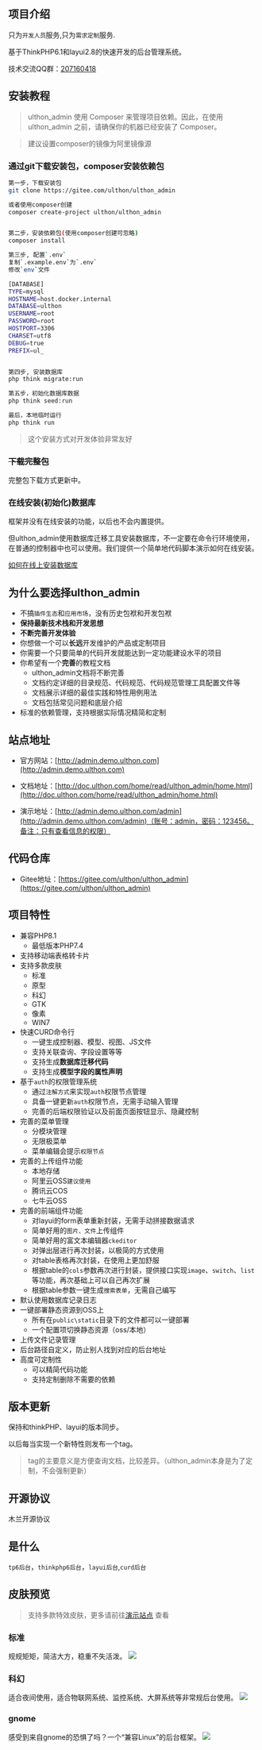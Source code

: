 

## 项目介绍

只为`开发人员`服务,只为`需求定制`服务.

基于ThinkPHP6.1和layui2.8的快速开发的后台管理系统。

技术交流QQ群：[207160418](https://jq.qq.com/?_wv=1027&k=TULvsosz) 

## 安装教程

>ulthon_admin 使用 Composer 来管理项目依赖。因此，在使用 ulthon_admin 之前，请确保你的机器已经安装了 Composer。

> 建议设置composer的镜像为阿里镜像源

### 通过git下载安装包，composer安装依赖包

```bash
第一步，下载安装包
git clone https://gitee.com/ulthon/ulthon_admin

或者使用composer创建
composer create-project ulthon/ulthon_admin


第二步，安装依赖包(使用composer创建可忽略)
composer install

第三步, 配置`.env`
复制`.example.env`为`.env`
修改`env`文件

[DATABASE]
TYPE=mysql
HOSTNAME=host.docker.internal
DATABASE=ulthon
USERNAME=root
PASSWORD=root
HOSTPORT=3306
CHARSET=utf8
DEBUG=true
PREFIX=ul_


第四步, 安装数据库
php think migrate:run

第五步，初始化数据库数据
php think seed:run

最后，本地临时运行
php think run

```

> 这个安装方式对开发体验非常友好

### ~~下载完整包~~

完整包下载方式更新中。


### 在线安装(初始化)数据库

框架并没有在线安装的功能，以后也不会内置提供。

但ulthon_admin使用数据库迁移工具安装数据库，不一定要在命令行环境使用，在普通的控制器中也可以使用。我们提供一个简单地代码脚本演示如何在线安装。

[如何在线上安装数据库](https://doc.ulthon.com/read/augushong/ulthon_admin/online_install.html)

## 为什么要选择ulthon_admin

- 不搞`插件生态`和`应用市场`，没有历史包袱和开发包袱
- **保持最新技术栈和开发思想**
- **不断完善开发体验**
- 你想做一个可以**长远**开发维护的产品或定制项目
- 你需要一个只要简单的代码开发就能达到一定功能建设水平的项目
- 你希望有一个**完善**的教程文档
  - ulthon_admin文档将不断完善
  - 文档约定详细的目录规范、代码规范、代码规范管理工具配置文件等
  - 文档展示详细的最佳实践和特性用例用法
  - 文档包括常见问题和底层介绍
- 标准的依赖管理，支持根据实际情况精简和定制

## 站点地址

* 官方网站：[http://admin.demo.ulthon.com](http://admin.demo.ulthon.com)

* 文档地址：[http://doc.ulthon.com/home/read/ulthon_admin/home.html](http://doc.ulthon.com/home/read/ulthon_admin/home.html)

* 演示地址：[http://admin.demo.ulthon.com/admin](http://admin.demo.ulthon.com/admin)（账号：admin，密码：123456。备注：只有查看信息的权限）
 
## 代码仓库

* Gitee地址：[https://gitee.com/ulthon/ulthon_admin](https://gitee.com/ulthon/ulthon_admin)


## 项目特性
* 兼容PHP8.1
    * 最低版本PHP7.4
* 支持移动端表格转卡片
* 支持多款皮肤
    * 标准
    * 原型
    * 科幻
    * GTK
    * 像素
    * WIN7
* 快速CURD命令行
    * 一键生成控制器、模型、视图、JS文件
    * 支持关联查询、字段设置等等
    * 支持生成**数据库迁移代码**
    * 支持生成**模型字段的属性声明**
* 基于`auth`的权限管理系统
    * 通过`注解方式`来实现`auth`权限节点管理
    * 具备一键更新`auth`权限节点，无需手动输入管理
    * 完善的后端权限验证以及前面页面按钮显示、隐藏控制
* 完善的菜单管理
    * 分模块管理
    * 无限极菜单
    * 菜单编辑会提示`权限节点`
* 完善的上传组件功能
    * 本地存储
    * 阿里云OSS`建议使用`
    * 腾讯云COS
    * 七牛云OSS
* 完善的前端组件功能
   * 对layui的form表单重新封装，无需手动拼接数据请求
   * 简单好用的`图片、文件`上传组件
   * 简单好用的富文本编辑器`ckeditor`
   * 对弹出层进行再次封装，以极简的方式使用
   * 对table表格再次封装，在使用上更加舒服
   * 根据table的`cols`参数再次进行封装，提供接口实现`image`、`switch`、`list`等功能，再次基础上可以自己再次扩展
   * 根据table参数一键生成`搜索表单`，无需自己编写
* 默认使用数据库记录日志
* 一键部署静态资源到OSS上
   * 所有在`public\static`目录下的文件都可以一键部署
   * 一个配置项切换静态资源（oss/本地）
* 上传文件记录管理
* 后台路径自定义，防止别人找到对应的后台地址
* 高度可定制性
  * 可以精简代码功能
  * 支持定制删除不需要的依赖


## 版本更新

保持和thinkPHP、layui的版本同步。

以后每当实现一个新特性则发布一个tag。

> tag的主要意义是方便查询文档，比较差异。（ulthon_admin本身是为了定制，不会强制更新）

## 开源协议

木兰开源协议

## 是什么

`tp6后台`，`thinkphp6后台`，`layui后台`,`curd后台`

## 皮肤预览

> 支持多款特效皮肤，更多请前往[演示站点](http://admin.demo.ulthon.com) 查看

### 标准
规规矩矩，简洁大方，稳重不失活泼。
![](/public/static/index/images/preview/normal.png)
### 科幻
适合夜间使用，适合物联网系统、监控系统、大屏系统等非常规后台使用。
![](/public/static/index/images/preview/sifi.png)
### gnome
感受到来自gnome的恐惧了吗？一个“兼容Linux”的后台框架。
![](/public/static/index/images/preview/gtk.png)